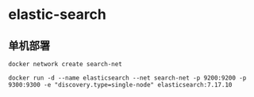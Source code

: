 # elastic-search

## 单机部署

```shell
docker network create search-net
```

```shell
docker run -d --name elasticsearch --net search-net -p 9200:9200 -p 9300:9300 -e "discovery.type=single-node" elasticsearch:7.17.10
```